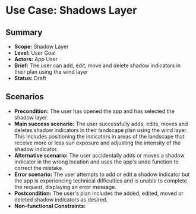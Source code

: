 # Use Case: Shadows Layer

## Summary

- **Scope:** Shadow Layer
- **Level:** User Goal
- **Actors:** App User
- **Brief:** The user can add, edit, move and delete shadow indicators in their plan using the wind layer
- **Status:** Draft

## Scenarios

- **Precondition:**
  The user has opened the app and has selected the shadow layer.
- **Main success scenario:**
  The user successfully adds, edits, moves and deletes shadow indicators in their landscape plan using the wind layer. This includes positioning the indicators in areas of the landscape that receive more or less sun exposure and adjusting the intensity of the shadow indicator.
- **Alternative scenario:**
  The user accidentally adds or moves a shadow indicator in the wrong location and uses the app's undo function to correct the mistake.
- **Error scenario:**
  The user attempts to add or edit a shadow indicator but the app is experiencing technical difficulties and is unable to complete the request, displaying an error message.
- **Postcondition:**
  The user's plan includes the added, edited, moved or deleted shadow indicators as desired.
- **Non-functional Constraints:**
